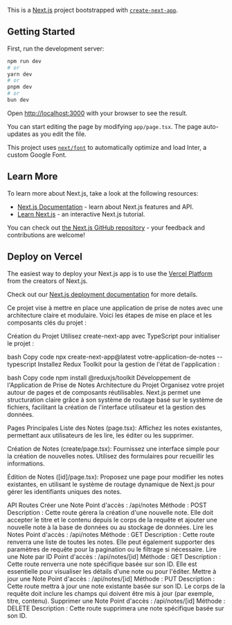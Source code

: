 This is a [Next.js](https://nextjs.org/) project bootstrapped with [`create-next-app`](https://github.com/vercel/next.js/tree/canary/packages/create-next-app).

## Getting Started

First, run the development server:

```bash
npm run dev
# or
yarn dev
# or
pnpm dev
# or
bun dev
```

Open [http://localhost:3000](http://localhost:3000) with your browser to see the result.

You can start editing the page by modifying `app/page.tsx`. The page auto-updates as you edit the file.

This project uses [`next/font`](https://nextjs.org/docs/basic-features/font-optimization) to automatically optimize and load Inter, a custom Google Font.

## Learn More

To learn more about Next.js, take a look at the following resources:

- [Next.js Documentation](https://nextjs.org/docs) - learn about Next.js features and API.
- [Learn Next.js](https://nextjs.org/learn) - an interactive Next.js tutorial.

You can check out [the Next.js GitHub repository](https://github.com/vercel/next.js/) - your feedback and contributions are welcome!

## Deploy on Vercel

The easiest way to deploy your Next.js app is to use the [Vercel Platform](https://vercel.com/new?utm_medium=default-template&filter=next.js&utm_source=create-next-app&utm_campaign=create-next-app-readme) from the creators of Next.js.

Check out our [Next.js deployment documentation](https://nextjs.org/docs/deployment) for more details.

Ce projet vise à mettre en place une application de prise de notes avec une architecture claire et modulaire. Voici les étapes de mise en place et les composants clés du projet :

Création du Projet
Utilisez create-next-app avec TypeScript pour initialiser le projet :

bash
Copy code
npx create-next-app@latest votre-application-de-notes --typescript
Installez Redux Toolkit pour la gestion de l'état de l'application :

bash
Copy code
npm install @reduxjs/toolkit
Développement de l'Application de Prise de Notes
Architecture du Projet
Organisez votre projet autour de pages et de composants réutilisables. Next.js permet une structuration claire grâce à son système de routage basé sur le système de fichiers, facilitant la création de l'interface utilisateur et la gestion des données.

Pages Principales
Liste des Notes (page.tsx): Affichez les notes existantes, permettant aux utilisateurs de les lire, les éditer ou les supprimer.

Création de Notes (create/page.tsx): Fournissez une interface simple pour la création de nouvelles notes. Utilisez des formulaires pour recueillir les informations.

Édition de Notes ([id]/page.tsx): Proposez une page pour modifier les notes existantes, en utilisant le système de routage dynamique de Next.js pour gérer les identifiants uniques des notes.

API Routes
Créer une Note
Point d'accès : /api/notes
Méthode : POST
Description : Cette route gérera la création d'une nouvelle note. Elle doit accepter le titre et le contenu depuis le corps de la requête et ajouter une nouvelle note à la base de données ou au stockage de données.
Lire les Notes
Point d'accès : /api/notes
Méthode : GET
Description : Cette route renverra une liste de toutes les notes. Elle peut également supporter des paramètres de requête pour la pagination ou le filtrage si nécessaire.
Lire une Note par ID
Point d'accès : /api/notes/[id]
Méthode : GET
Description : Cette route renverra une note spécifique basée sur son ID. Elle est essentielle pour visualiser les détails d'une note ou pour l'éditer.
Mettre à jour une Note
Point d'accès : /api/notes/[id]
Méthode : PUT
Description : Cette route mettra à jour une note existante basée sur son ID. Le corps de la requête doit inclure les champs qui doivent être mis à jour (par exemple, titre, contenu).
Supprimer une Note
Point d'accès : /api/notes/[id]
Méthode : DELETE
Description : Cette route supprimera une note spécifique basée sur son ID.

